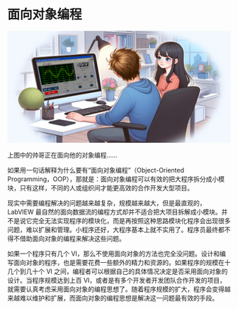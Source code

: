 # 面向对象编程

![](cover/oop.png)

上图中的帅哥正在面向他的对象编程......

如果用一句话解释为什么要有“面向对象编程”（Object-Oriented Programming，OOP），那就是：面向对象编程可以有效的把大程序拆分成小模块，只有这样，不同的人或组织间才能更高效的合作开发大型项目。

现实中需要编程解决的问题越来越复杂，规模越来越大，但是最直观的，LabVIEW 最自然的面向数据流的编程方式却并不适合把大项目拆解成小模块。并不是说它完全无法实现程序的模块化，而是再按照这种思路模块化程序会出现很多问题，难以扩展和管理。小程序还好，大程序基本上就不实用了。程序员最终都不得不借助面向对象的编程来解决这些问题。

如果一个程序只有几个 VI，那么不使用面向对象的方法也完全没问题。设计和编写面向对象的程序，也是需要花费一些额外的精力和资源的。如果程序的规模在十几个到几十个 VI 之间，编程者可以根据自己的具体情况决定是否采用面向对象的设计。当程序规模达到上百 VI，或者是有多个开发者开发团队合作开发的项目，就需要认真考虑采用面向对象的编程思想了。随着程序规模的扩大，程序会变得越来越难以维护和扩展，而面向对象的编程思想是解决这一问题最有效的手段。
